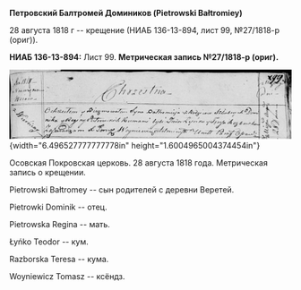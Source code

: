**Петровский Балтромей Домиников (Pietrowski Bałtromiey)**

28 августа 1818 г -- крещение (НИАБ 136-13-894, лист 99, №27/1818-р
(ориг)).

**НИАБ 136-13-894:** Лист 99. **Метрическая запись №27/1818-р (ориг).**

![](./media/fd3745c24ca0422505da88a802b6e499ee7ec238.png){width="6.496527777777778in"
height="1.6004965004374454in"}

Осовская Покровская церковь. 28 августа 1818 года. Метрическая запись о
крещении.

Pietrowski Bałtromey -- сын родителей с деревни Веретей.

Pietrowki Dominik -- отец.

Pietrowska Regina -- мать.

Łyńko Teodor -- кум.

Razborska Teresa -- кума.

Woyniewicz Tomasz -- ксёндз.
